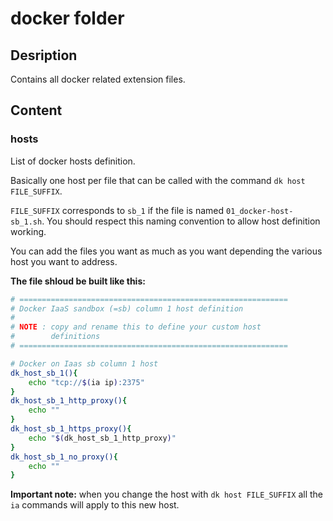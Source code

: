 # docker folder

## Desription

Contains all docker related extension files.

## Content

### hosts

List of docker hosts definition.

Basically one host per file that can be called with the command ```dk host FILE_SUFFIX```.

```FILE_SUFFIX``` corresponds to ```sb_1``` if the file is named ```01_docker-host-sb_1.sh```. You should respect this naming convention to allow host definition working.

You can add the files you want as much as you want depending the various host you want to address.

**The file shloud be built like this:**

```bash
# ============================================================
# Docker IaaS sandbox (=sb) column 1 host definition
#
# NOTE : copy and rename this to define your custom host
#        definitions
# ============================================================

# Docker on Iaas sb column 1 host
dk_host_sb_1(){
    echo "tcp://$(ia ip):2375"
}
dk_host_sb_1_http_proxy(){
    echo ""
}
dk_host_sb_1_https_proxy(){
    echo "$(dk_host_sb_1_http_proxy)"
}
dk_host_sb_1_no_proxy(){
    echo ""
}
```

**Important note:** when you change the host with ```dk host FILE_SUFFIX``` all the ```ia``` commands will apply to this new host.
